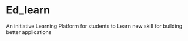 # Ed_learn
An initiative Learning Platform for students to Learn new skill for building better applications
